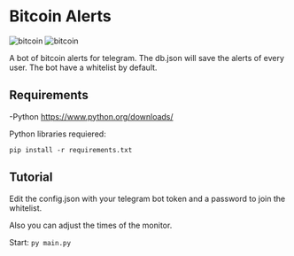 # Bitcoin Alerts 

![bitcoin](https://www.fundacionaquae.org/wp-content/uploads/2017/02/Bitcoin.png.webp)
![bitcoin](https://www.nationalgeographic.com.es/medio/2021/06/02/bitcoin-es-la-criptomoneda-mas-popular-y-la-que-acumula-un-mayor-valor_5ce045f6_1280x800.jpg)

A bot of bitcoin alerts for telegram.
The db.json will save the alerts of every user.
The bot have a whitelist by default.

##  Requirements

-Python <https://www.python.org/downloads/>

Python libraries requiered:
```
pip install -r requirements.txt
```

##  Tutorial

Edit the config.json with your telegram bot token and a password to join the whitelist.

Also you can adjust the times of the monitor.

Start:
`py main.py`


